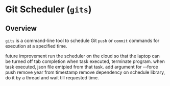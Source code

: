 # Git Scheduler (`gits`)

## Overview
`gits` is a command-line tool to schedule Git `push` or `commit` commands for execution at a specified time.

future improvement
run the scheduler on the cloud so that the laptop can be turned off
tab completion
when task executed, terminate program. 
when task executed, json file emtpied from that task.
add argument for --force push
remove year from timestamp
remove dependency on schedule library, do it by a thread and wait till requested time.